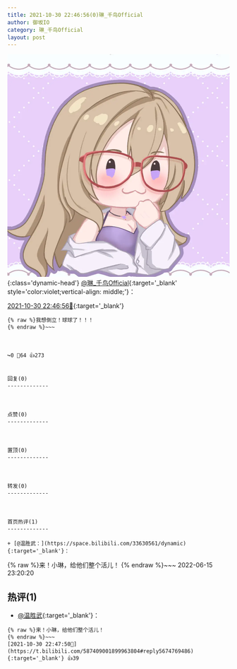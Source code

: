 ```yaml
---
title: 2021-10-30 22:46:56(0)琳_千鸟Official
author: 御坂IO
category: 琳_千鸟Official
layout: post
---
```


![img](/images/c0a88f85ebd0d056f37b114e0748e69556c8b488.jpg){:class='dynamic-head'}
[@琳_千鸟Official](https://space.bilibili.com/1620923329/dynamic){:target='_blank' style='color:violet;vertical-align: middle;'}：

[2021-10-30 22:46:56🔗](https://t.bilibili.com/587409001899963804){:target='_blank'}

~~~
{% raw %}我想倒立！球球了！！！
{% endraw %}~~~



↪️0 💬64 👍273


回复(0)
-------------



点赞(0)
-------------



置顶(0)
-------------



转发(0)
-------------



首页热评(1)
-------------

+ [@温胜武：](https://space.bilibili.com/33630561/dynamic){:target='_blank'}：
~~~
{% raw %}来！小琳，给他们整个活儿！
{% endraw %}~~~
2022-06-15 23:20:20


热评(1)
-------------

+ [@温胜武](https://space.bilibili.com/33630561/dynamic){:target='_blank'}：
~~~
{% raw %}来！小琳，给他们整个活儿！
{% endraw %}~~~
[2021-10-30 22:47:50🔗](https://t.bilibili.com/587409001899963804#reply5674769486){:target='_blank'} 👍39


